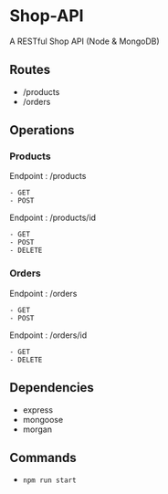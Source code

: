 # Shop-API

A RESTful Shop API (Node & MongoDB)

## Routes

- /products
- /orders

## Operations

### Products

Endpoint : /products

    - GET
    - POST

Endpoint : /products/id

    - GET
    - POST
    - DELETE

### Orders

Endpoint : /orders

    - GET
    - POST

Endpoint : /orders/id

    - GET
    - DELETE

## Dependencies

- express
- mongoose
- morgan

## Commands

- `npm run start`
